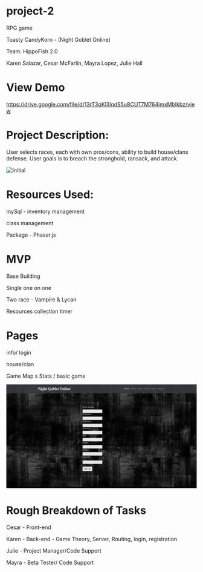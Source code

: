 # project-2
RPG game 

Toasty CandyKorn - (Night Goblet Online)

Team: HippoFish 2.0

Karen Salazar, Cesar McFarlin, Mayra Lopez, Julie Hall

# View Demo
https://drive.google.com/file/d/13rT3qKl3lqdS5u8CUT7M764imxMblkbz/view

# Project Description:
User selects races, each with own pros/cons, ability to build house/clans defense.  User goals is to breach the stronghold, ransack, and attack.


![Initial](https://github.com/ksalazar91/project-2/blob/master/2.png)
# Resources Used:
mySql - inventory management

class management

Package - Phaser.js

# MVP  
Base Building 

Single one on one 

Two race - Vampire & Lycan

Resources collection timer 

# Pages 
info/ login 

house/clan

Game Map
s
Stats / basic game

![registration](https://github.com/ksalazar91/project-2/blob/master/1.png)

# Rough Breakdown of Tasks
Cesar - Front-end

Karen - Back-end - Game Theory, Server, Routing, login, registration 

Julie - Project Manager/Code Support

Mayra - Beta Tester/ Code Support



